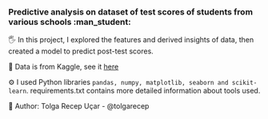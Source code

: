 <h3>Predictive analysis on dataset of test scores of students from various schools :man_student:</h3> 

:raised_hand_with_fingers_splayed: In this project, I explored the features and derived insights of data, then created a model to predict post-test scores.

:page_facing_up: Data is from Kaggle, see it <a href="https://www.kaggle.com/kwadwoofosu/predict-test-scores-of-students">here</a>

:gear: I used Python libraries `pandas, numpy, matplotlib, seaborn and scikit-learn`. requirements.txt contains more detailed information about tools used.

:man: Author: Tolga Recep Uçar - @tolgarecep
